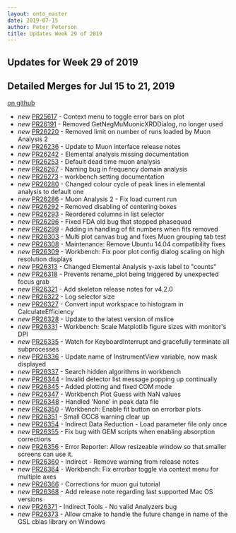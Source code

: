 ```yaml
---
layout: onto_master
date: 2019-07-15
author: Peter Peterson
title: Updates Week 29 of 2019
---
```

Updates for Week 29 of 2019
---------------------------

Detailed Merges for Jul 15 to 21, 2019
--------------------------------------
[on github](https://github.com/mantidproject/mantid/pulls?q=is%3Apr+merged%3A2019-07-16..2019-07-21)

* *new* [PR25617](https://github.com/mantidproject/mantid/pull/25617) - Context menu to toggle error bars on plot
* *new* [PR26191](https://github.com/mantidproject/mantid/pull/26191) - Removed GetNegMuMuonicXRDDialog, no longer used
* *new* [PR26220](https://github.com/mantidproject/mantid/pull/26220) - Removed limit on number of runs loaded by Muon Analysis 2
* *new* [PR26236](https://github.com/mantidproject/mantid/pull/26236) - Update to Muon interface release notes
* *new* [PR26242](https://github.com/mantidproject/mantid/pull/26242) - Elemental analysis missing documentation
* *new* [PR26253](https://github.com/mantidproject/mantid/pull/26253) - Default dead time muon analysis
* *new* [PR26267](https://github.com/mantidproject/mantid/pull/26267) - Naming bug in frequency domain analysis
* *new* [PR26273](https://github.com/mantidproject/mantid/pull/26273) - workbench setting documentation
* *new* [PR26280](https://github.com/mantidproject/mantid/pull/26280) - Changed colour cycle of peak lines in elemental analysis to default one
* *new* [PR26286](https://github.com/mantidproject/mantid/pull/26286) - Muon Analysis 2 - Fix load current run
* *new* [PR26292](https://github.com/mantidproject/mantid/pull/26292) - Removed disabling of centering boxes
* *new* [PR26293](https://github.com/mantidproject/mantid/pull/26293) - Reordered columns in list selector
* *new* [PR26296](https://github.com/mantidproject/mantid/pull/26296) - Fixed FDA old bug that stopped phasequad
* *new* [PR26299](https://github.com/mantidproject/mantid/pull/26299) - Adding in handling of fit numbers when fits removed
* *new* [PR26303](https://github.com/mantidproject/mantid/pull/26303) - Multi plot canvas bug and fixes Muon grouping tab test
* *new* [PR26308](https://github.com/mantidproject/mantid/pull/26308) - Maintenance: Remove Ubuntu 14.04 compatibility fixes
* *new* [PR26309](https://github.com/mantidproject/mantid/pull/26309) - Workbench: Fix poor plot config dialog scaling on high resolution displays
* *new* [PR26313](https://github.com/mantidproject/mantid/pull/26313) - Changed Elemental Analysis y-axis label to "counts"
* *new* [PR26318](https://github.com/mantidproject/mantid/pull/26318) - Prevents rename_plot being triggered by unexpected focus grab
* *new* [PR26321](https://github.com/mantidproject/mantid/pull/26321) - Add skeleton release notes for v4.2.0
* *new* [PR26322](https://github.com/mantidproject/mantid/pull/26322) - Log selector size
* *new* [PR26327](https://github.com/mantidproject/mantid/pull/26327) - Convert input workspace to histogram in CalculateEfficiency
* *new* [PR26328](https://github.com/mantidproject/mantid/pull/26328) - Update to the latest version of mslice
* *new* [PR26331](https://github.com/mantidproject/mantid/pull/26331) - Workbench: Scale Matplotlib figure sizes with monitor's DPI
* *new* [PR26335](https://github.com/mantidproject/mantid/pull/26335) - Watch for KeyboardInterrupt and gracefully terminate all subprocesses
* *new* [PR26336](https://github.com/mantidproject/mantid/pull/26336) - Update name of InstrumentView variable, now mask displayed
* *new* [PR26337](https://github.com/mantidproject/mantid/pull/26337) - Search hidden algorithms in workbench
* *new* [PR26344](https://github.com/mantidproject/mantid/pull/26344) - Invalid detector list message popping up continually
* *new* [PR26345](https://github.com/mantidproject/mantid/pull/26345) - Added plotting and fixed COM mode
* *new* [PR26347](https://github.com/mantidproject/mantid/pull/26347) - Workbench Plot Guess with NaN values
* *new* [PR26348](https://github.com/mantidproject/mantid/pull/26348) - Handled 'None' in peak data file
* *new* [PR26350](https://github.com/mantidproject/mantid/pull/26350) - Workbench: Enable fit button on errorbar plots
* *new* [PR26351](https://github.com/mantidproject/mantid/pull/26351) - Small GCC8 warning clear up
* *new* [PR26354](https://github.com/mantidproject/mantid/pull/26354) - Indirect Data Reduction - Load parameter file only once
* *new* [PR26355](https://github.com/mantidproject/mantid/pull/26355) - Fix bug with GEM scripts when enabling absorption corrections
* *new* [PR26356](https://github.com/mantidproject/mantid/pull/26356) - Error Reporter: Allow resizeable window so that smaller screens can use it.
* *new* [PR26360](https://github.com/mantidproject/mantid/pull/26360) - Indirect - Remove warning from release notes
* *new* [PR26364](https://github.com/mantidproject/mantid/pull/26364) - Workbench: Fix errorbar toggle via context menu for multiple axes
* *new* [PR26366](https://github.com/mantidproject/mantid/pull/26366) - Corrections for muon gui tutorial
* *new* [PR26368](https://github.com/mantidproject/mantid/pull/26368) - Add release note regarding last supported Mac OS versions
* *new* [PR26371](https://github.com/mantidproject/mantid/pull/26371) - Indirect Tools - No valid Analyzers bug
* *new* [PR26373](https://github.com/mantidproject/mantid/pull/26373) - Allow cmake to handle the future change in name of the GSL cblas library on Windows
